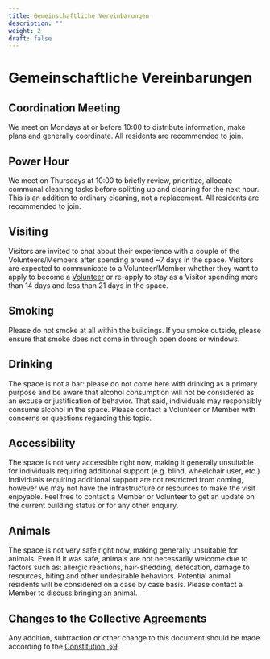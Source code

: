 ```yaml
---
title: Gemeinschaftliche Vereinbarungen
description: ""
weight: 2
draft: false
---
```

# Gemeinschaftliche Vereinbarungen

## Coordination Meeting

We meet on Mondays at or before 10:00 to distribute information, make plans and generally coordinate. All residents are recommended to join.

## Power Hour

We meet on Thursdays at 10:00 to briefly review, prioritize, allocate communal cleaning tasks before splitting up and cleaning for the next hour. This is an addition to ordinary cleaning, not a replacement. All residents are recommended to join.

## Visiting

Visitors are invited to chat about their experience with a couple of the Volunteers/Members after spending around ~7 days in the space. Visitors are expected to communicate to a Volunteer/Member whether they want to apply to become a [Volunteer](../constitution#5-volunteer) or re-apply to stay as a Visitor spending more than 14 days and less than 21 days in the space.

## Smoking

Please do not smoke at all within the buildings. If you smoke outside, please ensure that smoke does not come in through open doors or windows.

## Drinking

The space is not a bar: please do not come here with drinking as a primary purpose and be aware that alcohol consumption will not be considered as an excuse or justification of behavior. That said, individuals may responsibly consume alcohol in the space. Please contact a Volunteer or Member with concerns or questions regarding this topic.

## Accessibility

The space is not very accessible right now, making it generally unsuitable for individuals requiring additional support (e.g. blind, wheelchair user, etc.) Individuals requiring additional support are not restricted from coming, however we may not have the infrastructure or resources to make the visit enjoyable. Feel free to contact a Member or Volunteer to get an update on the current building status or for any other enquiry.

## Animals

The space is not very safe right now, making generally unsuitable for animals. Even if it was safe, animals are not necessarily welcome due to factors such as: allergic reactions, hair-shedding, defecation, damage to resources, biting and other undesirable behaviors. Potential animal residents will be considered on a case by case basis. Please contact a Member to discuss bringing an animal.

## Changes to the Collective Agreements

Any addition, subtraction or other change to this document should be made according to the [Constitution, §9](../constitution#9-changing-the-collective-agreements).